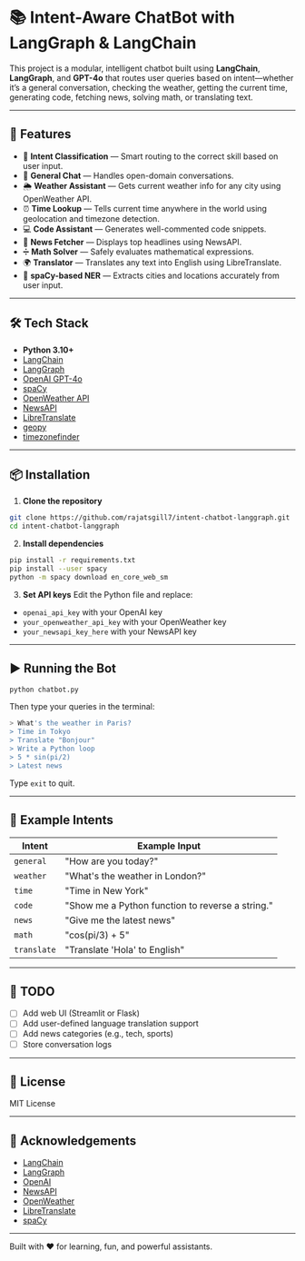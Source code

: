 # 📚 Intent-Aware ChatBot with LangGraph & LangChain

This project is a modular, intelligent chatbot built using **LangChain**, **LangGraph**, and **GPT-4o** that routes user queries based on intent—whether it’s a general conversation, checking the weather, getting the current time, generating code, fetching news, solving math, or translating text.

---

## 🚀 Features

- 🧠 **Intent Classification** — Smart routing to the correct skill based on user input.
- 💬 **General Chat** — Handles open-domain conversations.
- 🌦️ **Weather Assistant** — Gets current weather info for any city using OpenWeather API.
- ⏰ **Time Lookup** — Tells current time anywhere in the world using geolocation and timezone detection.
- 💻 **Code Assistant** — Generates well-commented code snippets.
- 📰 **News Fetcher** — Displays top headlines using NewsAPI.
- ➗ **Math Solver** — Safely evaluates mathematical expressions.
- 🌍 **Translator** — Translates any text into English using LibreTranslate.
- 🧠 **spaCy-based NER** — Extracts cities and locations accurately from user input.

---

## 🛠️ Tech Stack

- **Python 3.10+**
- [LangChain](https://github.com/langchain-ai/langchain)
- [LangGraph](https://github.com/langchain-ai/langgraph)
- [OpenAI GPT-4o](https://openai.com/gpt-4o)
- [spaCy](https://spacy.io/)
- [OpenWeather API](https://openweathermap.org/)
- [NewsAPI](https://newsapi.org/)
- [LibreTranslate](https://libretranslate.com/)
- [geopy](https://pypi.org/project/geopy/)
- [timezonefinder](https://pypi.org/project/timezonefinder/)

---

## 📦 Installation

1. **Clone the repository**
```bash
git clone https://github.com/rajatsgill7/intent-chatbot-langgraph.git
cd intent-chatbot-langgraph
```

2. **Install dependencies**
```bash
pip install -r requirements.txt
pip install --user spacy
python -m spacy download en_core_web_sm
```

3. **Set API keys**
Edit the Python file and replace:
- `openai_api_key` with your OpenAI key
- `your_openweather_api_key` with your OpenWeather key
- `your_newsapi_key_here` with your NewsAPI key

---

## ▶️ Running the Bot

```bash
python chatbot.py
```
Then type your queries in the terminal:
```bash
> What's the weather in Paris?
> Time in Tokyo
> Translate "Bonjour"
> Write a Python loop
> 5 * sin(pi/2)
> Latest news
```
Type `exit` to quit.

---

## 🧪 Example Intents
| Intent     | Example Input                          |
|------------|----------------------------------------|
| `general`  | "How are you today?"                   |
| `weather`  | "What's the weather in London?"        |
| `time`     | "Time in New York"                     |
| `code`     | "Show me a Python function to reverse a string." |
| `news`     | "Give me the latest news"             |
| `math`     | "cos(pi/3) + 5"                         |
| `translate`| "Translate 'Hola' to English"          |

---

## 📌 TODO
- [ ] Add web UI (Streamlit or Flask)
- [ ] Add user-defined language translation support
- [ ] Add news categories (e.g., tech, sports)
- [ ] Store conversation logs

---

## 📄 License
MIT License

---

## 🙌 Acknowledgements
- [LangChain](https://www.langchain.com/)
- [LangGraph](https://github.com/langchain-ai/langgraph)
- [OpenAI](https://openai.com/)
- [NewsAPI](https://newsapi.org/)
- [OpenWeather](https://openweathermap.org/)
- [LibreTranslate](https://libretranslate.com/)
- [spaCy](https://spacy.io/)

---

Built with ❤️ for learning, fun, and powerful assistants.

